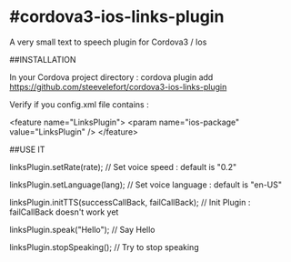 #cordova3-ios-links-plugin
=======================

A very small text to speech plugin for Cordova3 / Ios


##INSTALLATION

In your Cordova project directory : 
cordova plugin add https://github.com/steevelefort/cordova3-ios-links-plugin

Verify if you config.xml file contains :

&lt;feature name="LinksPlugin"&gt;
	    &lt;param name="ios-package" value="LinksPlugin" /&gt;
&lt;/feature&gt;

##USE IT

linksPlugin.setRate(rate); // Set voice speed : default is "0.2"

linksPlugin.setLanguage(lang); // Set voice language : default is "en-US"

linksPlugin.initTTS(successCallBack, failCallBack); // Init Plugin : failCallBack doesn't work yet

linksPlugin.speak("Hello"); // Say Hello

linksPlugin.stopSpeaking(); // Try to stop speaking